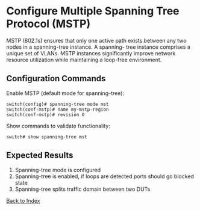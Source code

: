 # Configure Multiple Spanning Tree Protocol (MSTP)

MSTP (802.1s) ensures that only one active path exists between any two nodes in a spanning-tree instance. A spanning- tree instance comprises a unique set of VLANs. MSTP instances significantly improve network resource utilization while maintaining a loop-free environment.

## Configuration Commands

Enable MSTP (default mode for spanning-tree):

```
switch(config)# spanning-tree mode mst
switch(conf-mstp)# name my-mstp-region
switch(conf-mstp)# revision 0
```

Show commands to validate functionality:

```
switch# show spanning-tree mst 
```

## Expected Results

1. Spanning-tree mode is configured
2. Spanning-tree is enabled, if loops are detected ports should go blocked state
3. Spanning-tree splits traffic domain between two DUTs

[Back to Index](index.md)

